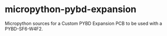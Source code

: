 # micropython-pybd-expansion
Micropython sources for a Custom PYBD Expansion PCB to be used with a PYBD-SF6-W4F2.
